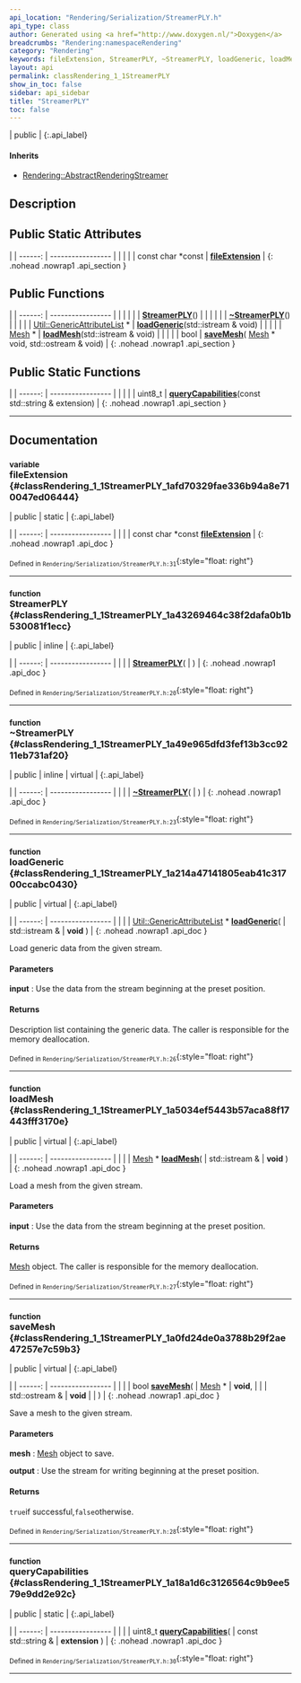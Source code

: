 ```yaml
---
api_location: "Rendering/Serialization/StreamerPLY.h"
api_type: class
author: Generated using <a href="http://www.doxygen.nl/">Doxygen</a>
breadcrumbs: "Rendering:namespaceRendering"
category: "Rendering"
keywords: fileExtension, StreamerPLY, ~StreamerPLY, loadGeneric, loadMesh, saveMesh, queryCapabilities
layout: api
permalink: classRendering_1_1StreamerPLY
show_in_toc: false
sidebar: api_sidebar
title: "StreamerPLY"
toc: false
---
```


| public |
{:.api_label}

#### Inherits

* [Rendering::AbstractRenderingStreamer](classRendering_1_1AbstractRenderingStreamer)


## Description





## Public Static Attributes

|
| ------: | ----------------- |
|  | |
| const char *const | **[fileExtension](#classRendering_1_1StreamerPLY_1afd70329fae336b94a8e710047ed06444)**  |
{: .nohead .nowrap1 .api_section }


## Public Functions

|
| ------: | ----------------- |
|  | |
|  | **[StreamerPLY](#classRendering_1_1StreamerPLY_1a43269464c38f2dafa0b1b530081f1ecc)**() |
|  | |
|  | **[~StreamerPLY](#classRendering_1_1StreamerPLY_1a49e965dfd3fef13b3cc9211eb731af20)**() |
|  | |
| [Util::GenericAttributeList](classUtil_1_1GenericAttributeList) * | **[loadGeneric](#classRendering_1_1StreamerPLY_1a214a47141805eab41c31700ccabc0430)**(std::istream & void) |
|  | |
| [Mesh](classRendering_1_1Mesh) * | **[loadMesh](#classRendering_1_1StreamerPLY_1a5034ef5443b57aca88f17443fff3170e)**(std::istream & void) |
|  | |
| bool | **[saveMesh](#classRendering_1_1StreamerPLY_1a0fd24de0a3788b29f2ae47257e7c59b3)**( [Mesh](classRendering_1_1Mesh) * void, std::ostream & void) |
{: .nohead .nowrap1 .api_section }


## Public Static Functions

|
| ------: | ----------------- |
|  | |
| uint8_t | **[queryCapabilities](#classRendering_1_1StreamerPLY_1a18a1d6c3126564c9b9ee579e9dd2e92c)**(const std::string & extension) |
{: .nohead .nowrap1 .api_section }


-------------------------------------------------------------------

## Documentation

### <small>variable</small><br/> fileExtension {#classRendering_1_1StreamerPLY_1afd70329fae336b94a8e710047ed06444}

| public | static |
{:.api_label}

|
| ------: | ----------------- |
|  |
| const char *const **[fileExtension](#classRendering_1_1StreamerPLY_1afd70329fae336b94a8e710047ed06444)**  |
{: .nohead .nowrap1 .api_doc }





<sub>Defined in `Rendering/Serialization/StreamerPLY.h:31`</sub>{:style="float: right"}

-------------------------------------------------------------------

### <small>function</small><br/> StreamerPLY {#classRendering_1_1StreamerPLY_1a43269464c38f2dafa0b1b530081f1ecc}

| public | inline |
{:.api_label}

|
| ------: | ----------------- |
|  |
|  **[StreamerPLY](#classRendering_1_1StreamerPLY_1a43269464c38f2dafa0b1b530081f1ecc)**( |  ) |
{: .nohead .nowrap1 .api_doc }





<sub>Defined in `Rendering/Serialization/StreamerPLY.h:20`</sub>{:style="float: right"}

-------------------------------------------------------------------

### <small>function</small><br/> ~StreamerPLY {#classRendering_1_1StreamerPLY_1a49e965dfd3fef13b3cc9211eb731af20}

| public | inline | virtual |
{:.api_label}

|
| ------: | ----------------- |
|  |
|  **[~StreamerPLY](#classRendering_1_1StreamerPLY_1a49e965dfd3fef13b3cc9211eb731af20)**( |  ) |
{: .nohead .nowrap1 .api_doc }





<sub>Defined in `Rendering/Serialization/StreamerPLY.h:23`</sub>{:style="float: right"}

-------------------------------------------------------------------

### <small>function</small><br/> loadGeneric {#classRendering_1_1StreamerPLY_1a214a47141805eab41c31700ccabc0430}

| public | virtual |
{:.api_label}

|
| ------: | ----------------- |
|  |
| [Util::GenericAttributeList](classUtil_1_1GenericAttributeList) * **[loadGeneric](#classRendering_1_1StreamerPLY_1a214a47141805eab41c31700ccabc0430)**( | std::istream & | **void** ) |
{: .nohead .nowrap1 .api_doc }



Load generic data from the given stream.


#### Parameters
**input**
:  Use the data from the stream beginning at the preset position.




#### Returns
Description list containing the generic data. The caller is responsible for the memory deallocation.





<sub>Defined in `Rendering/Serialization/StreamerPLY.h:26`</sub>{:style="float: right"}

-------------------------------------------------------------------

### <small>function</small><br/> loadMesh {#classRendering_1_1StreamerPLY_1a5034ef5443b57aca88f17443fff3170e}

| public | virtual |
{:.api_label}

|
| ------: | ----------------- |
|  |
| [Mesh](classRendering_1_1Mesh) * **[loadMesh](#classRendering_1_1StreamerPLY_1a5034ef5443b57aca88f17443fff3170e)**( | std::istream & | **void** ) |
{: .nohead .nowrap1 .api_doc }



Load a mesh from the given stream.


#### Parameters
**input**
:  Use the data from the stream beginning at the preset position.




#### Returns
 [Mesh](classRendering_1_1Mesh) object. The caller is responsible for the memory deallocation.





<sub>Defined in `Rendering/Serialization/StreamerPLY.h:27`</sub>{:style="float: right"}

-------------------------------------------------------------------

### <small>function</small><br/> saveMesh {#classRendering_1_1StreamerPLY_1a0fd24de0a3788b29f2ae47257e7c59b3}

| public | virtual |
{:.api_label}

|
| ------: | ----------------- |
|  |
| bool **[saveMesh](#classRendering_1_1StreamerPLY_1a0fd24de0a3788b29f2ae47257e7c59b3)**( |  [Mesh](classRendering_1_1Mesh) * | **void**, |
| | std::ostream & | **void** |
|   ) |
{: .nohead .nowrap1 .api_doc }



Save a mesh to the given stream.


#### Parameters
**mesh**
:   [Mesh](classRendering_1_1Mesh) object to save.



**output**
:  Use the stream for writing beginning at the preset position.




#### Returns
`true`if successful,`false`otherwise.





<sub>Defined in `Rendering/Serialization/StreamerPLY.h:28`</sub>{:style="float: right"}

-------------------------------------------------------------------

### <small>function</small><br/> queryCapabilities {#classRendering_1_1StreamerPLY_1a18a1d6c3126564c9b9ee579e9dd2e92c}

| public | static |
{:.api_label}

|
| ------: | ----------------- |
|  |
| uint8_t **[queryCapabilities](#classRendering_1_1StreamerPLY_1a18a1d6c3126564c9b9ee579e9dd2e92c)**( | const std::string & | **extension** ) |
{: .nohead .nowrap1 .api_doc }





<sub>Defined in `Rendering/Serialization/StreamerPLY.h:30`</sub>{:style="float: right"}

-------------------------------------------------------------------

